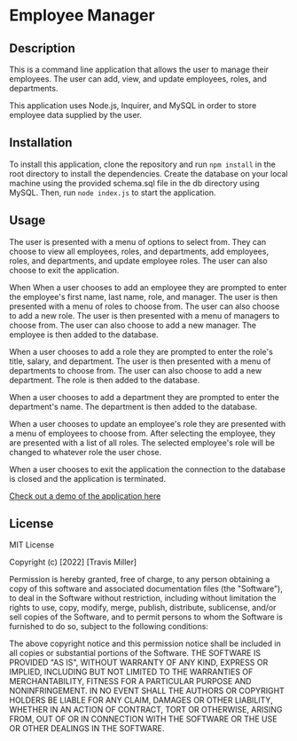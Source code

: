 # Employee Manager

## Description

This is a command line application that allows the user to manage their employees. The user can add, view, and update employees, roles, and departments.

This application uses Node.js, Inquirer, and MySQL in order to store employee data supplied by the user.

## Installation

To install this application, clone the repository and run `npm install` in the root directory to install the dependencies. Create the database on your local machine using the provided schema.sql file in the db directory using MySQL. Then, run `node index.js` to start the application.

## Usage

The user is presented with a menu of options to select from. They can choose to view all employees, roles, and departments, add employees, roles, and departments, and update employee roles. The user can also choose to exit the application.

When When a user chooses to add an employee they are prompted to enter the employee's first name, last name, role, and manager. The user is then presented with a menu of roles to choose from. The user can also choose to add a new role. The user is then presented with a menu of managers to choose from. The user can also choose to add a new manager. The employee is then added to the database.

When a user chooses to add a role they are prompted to enter the role's title, salary, and department. The user is then presented with a menu of departments to choose from. The user can also choose to add a new department. The role is then added to the database.

When a user chooses to add a department they are prompted to enter the department's name. The department is then added to the database.

When a user chooses to update an employee's role they are presented with a menu of employees to choose from. After selecting the employee, they are presented with a list of all roles. The selected employee's role will be changed to whatever role the user chose.

When a user chooses to exit the application the connection to the database is closed and the application is terminated.

[Check out a demo of the application here](https://drive.google.com/file/d/13sInYdjs9szs_eEidzVNVPtY1WgTTP8e/view?usp=sharing)
## License

MIT License

Copyright (c) [2022] [Travis Miller]

Permission is hereby granted, free of charge, to any person obtaining a copy of this software and associated documentation files (the "Software"), to deal in the Software without restriction, including without limitation the rights to use, copy, modify, merge, publish, distribute, sublicense, and/or sell copies of the Software, and to permit persons to whom the Software is furnished to do so, subject to the following conditions:

The above copyright notice and this permission notice shall be included in all copies or substantial portions of the Software.
THE SOFTWARE IS PROVIDED "AS IS", WITHOUT WARRANTY OF ANY KIND, EXPRESS OR IMPLIED, INCLUDING BUT NOT LIMITED TO THE WARRANTIES OF MERCHANTABILITY, FITNESS FOR A PARTICULAR PURPOSE AND NONINFRINGEMENT. IN NO EVENT SHALL THE AUTHORS OR COPYRIGHT HOLDERS BE LIABLE FOR ANY CLAIM, DAMAGES OR OTHER LIABILITY, WHETHER IN AN ACTION OF CONTRACT, TORT OR OTHERWISE, ARISING FROM, OUT OF OR IN CONNECTION WITH THE SOFTWARE OR THE USE OR OTHER DEALINGS IN THE SOFTWARE.

